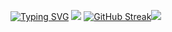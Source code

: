 [![Typing SVG](https://readme-typing-svg.demolab.com/?lines=Hello,+good+to+see+you+🙃;Let's+get+better+together+✊)](https://git.io/typing-svg)
![](https://ltdfoto.ru/images/2023/06/23/Untitled-1.jpg)
[![GitHub Streak](https://streak-stats.demolab.com?user=YeaMerci&theme=violet-punch&hide_border=true&border_radius=5&date_format=%5BY%20%5DM%20j)](https://git.io/streak-stats)![](https://ltdfoto.ru/images/2023/06/23/Untitled-1.jpg)
